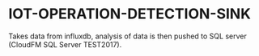 # IOT-OPERATION-DETECTION-SINK

Takes data from influxdb, analysis of data is then pushed to SQL server (CloudFM SQL Server TEST2017). 
